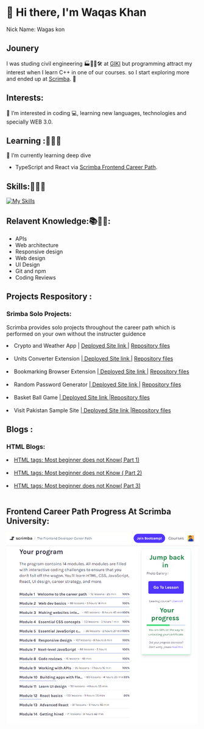 # 👋 Hi there, I'm Waqas Khan 
Nick Name: Wagas kon
## Jounery
I was studing civil engineering 🏭👨‍🔧🛠 at [GIKI](https://giki.edu.pk/) but programming attract my interest when I learn C++ in one of our courses. so I start exploring more and ended up at [Scrimba](scrimba.com). 🔀

## Interests:
👀 I’m interested in coding :computer:, learning new languages, technologies and specially WEB 3.0.

## Learning :🧑🏻‍💻
🌱 I’m currently learning deep dive 
- TypeScript and React via [Scrimba Frontend Career Path](https://scrimba.com/learn/frontend).  
<!-- - Solidity, NFT Smart Contract, Dapp, Web 3.0 and MetaVerse from [@MoralisWeb3](https://docs.moralis.io/introduction/readme) and [@alchemyplatform](https://docs.alchemy.com/alchemy/road-to-web3/welcome-to-the-road-to-web3). -->

## Skills:🎯💪🤸

[![My Skills](https://skillicons.dev/icons?i=html,css,figma,js,typescript,react)](https://skillicons.dev)
<!-- - HTML5
- CSS3
- Figma 
- JavaScript + ES6
- TypeScript
- React Js -->

## Relavent Knowledge:📚🧠💡: 
- APIs
- Web architecture
- Responsive design
- Web design
- UI Design
- Git and npm
- Coding Reviews


## Projects Respository : 
<!-- <details>
    <summary>Frontend Scrimba Solo Projects:</summary> -->
  ### Srimba Solo Projects:
  <p> Scrimba provides solo projects throughout the career path which is performed on your own without the instructer guidence</p>
  <nav class="list" >
  <li>Crypto and Weather App | <a href='https://wagaskon.github.io/Crypto-and-Weather-App-as-Extension/'  target=”_blank”>  Deployed Site link </a> | <a href='https://github.com/wagaskon/Crypto-and-Weather-App-as-Extension' target=”_blank”> Repository files</a></li><br>

  <nav class="list" >
  <li>Units Converter Extension |<a href='https://wagaskon.github.io/Unit-Converter-Extension/'  target=”_blank”>  Deployed Site link </a> | <a href='https://github.com/wagaskon/Unit-Converter-Externsion' target=”_blank”>Repository files</a></li><br>

  <li>Bookmarking Browser Extension |<a href='https://wagaskon.github.io/Bookmarking-BrowserExtension/'  target=”_blank”>  Deployed Site link </a> | <a href='https://github.com/wagaskon/Browser-Extension' target=”_blank”>Repository files</a></li><br>

  <li>Random Password Generator |<a href='https://wagaskon.github.io/Random-Password-Generator/'  target=”_blank”>  Deployed Site link </a> | <a href='https://github.com/wagaskon/Random-Password-Generator' target=”_blank”>Repository files</a></li><br>

  <li>Basket Ball Game |<a href='https://wagaskon.github.io/Basket-Ball-Game/'  target=”_blank”>  Deployed Site link </a> |<a  href='https://github.com/wagaskon/Basket-Ball-Game' target=”_blank”>Repository files</a></li><br>


  <li>Visit Pakistan Sample Site |<a href='https://wagaskon.github.io/Visit-Pakistan/'  target=”_blank”>  Deployed Site link </a> |<a  href='https://github.com/wagaskon/Visit-Pakistan' target=”_blank”>Repository files</a><br>
  
  
  <!-- </nav>        
</details> -->

## Blogs : 

<!-- <details>
    <summary>HTML Blogs at DEV</summary> -->
<!-- <p>DEV.to is a community of software developers getting together to help one another out. The software industry relies on collaboration and networked learning.</p> -->
 ### HTML Blogs:        
<nav>
<li><a  href='https://dev.to/waqaskhan/html-tags-abbrmapareaaside-oa5'>HTML tags: Most beginner does not Know( Part 1)</a></li><br>
<li><a  href='https://dev.to/waqaskhan/html-audio-explained-3jbd'>HTML tags: Most beginner does not Know ( Part 2)</a></li><br>
<li><a  href='https://dev.to/waqaskhan/html-tags-most-beginner-does-not-know-part-3-44ae'>HTML tags: Most beginner does not Know( Part 3)</a></li><br>
 

## Frontend Career Path Progress At Scrimba University: 
![Scrimba Progress](progress.png)

<!-- </nav>        
</details> -->


<!-- ## Cerificates and Awards

## Portfolio Link -->
